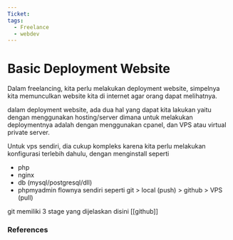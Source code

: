 ```yaml
---
Ticket: 
tags:
  - Freelance
  - webdev
---
```

# Basic Deployment Website
Dalam freelancing, kita perlu melakukan deployment website, simpelnya kita memunculkan website kita di internet agar orang dapat melihatnya. 

dalam deployment website, ada dua hal yang dapat kita lakukan yaitu dengan menggunakan hosting/server dimana untuk melakukan deploymentnya adalah dengan menggunakan cpanel, dan VPS atau virtual private server. 

Untuk vps sendiri, dia cukup kompleks karena kita perlu melakukan konfigurasi terlebih dahulu, dengan menginstall seperti
- php
- nginx
- db (mysql/postgresql/dll)
- phpmyadmin
flownya sendiri seperti git > local (push) > github > VPS (pull)

git memiliki 3 stage yang dijelaskan disini [[github]]



### References